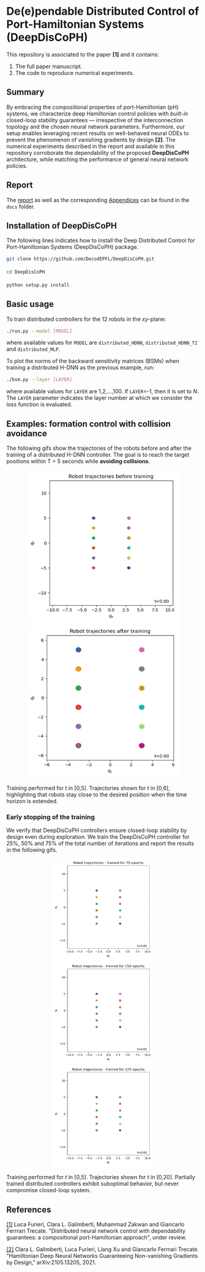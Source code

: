 # De(e)pendable Distributed Control of Port-Hamiltonian Systems (DeepDisCoPH)

This repository is associated to the paper **[1]** and it contains:
1) The full paper manuscript.
2) The code to reproduce numerical experiments.

## Summary
By embracing the compositional properties of port-Hamiltonian (pH) systems, 
we characterize deep Hamiltonian control policies with <i>built-in</i> 
closed-loop stability guarantees — irrespective of the interconnection 
topology and the chosen neural network parameters. Furthermore, our setup 
enables leveraging recent results on well-behaved neural ODEs to prevent 
the phenomenon of vanishing gradients by design **[2]**. 
The numerical experiments described in the report and available in this repository 
corroborate the dependability of the proposed **DeepDisCoPH** architecture, 
while matching the performance of general neural network policies.

## Report

The [report](docs/Report.pdf) as well as the corresponding [Appendices](docs/SupportingMaterial.pdf) can be found in the `docs` folder.

## Installation of DeepDisCoPH
The following lines indicates how to install the Deep Distributed Control for Port-Hamiltonian Systems (DeepDisCoPH) package.

```bash
git clone https://github.com/DecodEPFL/DeepDisCoPH.git

cd DeepDisCoPH

python setup.py install
```

## Basic usage

To train distributed controllers for the 12 robots in the <i>xy</i>-plane:

```bash
./run.py --model [MODEL]
```
where available values for `MODEL` are `distributed_HDNN`, `distributed_HDNN_TI` and `distributed_MLP`.

To plot the norms of the backward sensitivity matrices (BSMs) when training 
a distributed H-DNN as the previous example, run:
```bash
./bsm.py --layer [LAYER]
```
where available values for `LAYER` are 1,2,...,100. If `LAYER`=-1, then it is set to <i>N</i>.
The `LAYER` parameter indicates the layer number at which we consider the loss function is evaluated.

## Examples: formation control with collision avoidance
The following gifs show the trajectories of the robots before and after the training of a distributed H-DNN controller. The goal is to reach the target positions within T = 5 seconds while **avoiding collisions**. 

<p align="center">
<img src="./figures/trajectories_before_training.gif" alt="robot_trajectories_before_training" width="400"/>
<img src="./figures/trajectoriesHDNNcontroller.gif" alt="robot_trajectories_after_training_a_distributed_HDNN_controller" width="400"/>
</p>
Training performed for <i>t</i> in [0,5]. Trajectories shown for <i>t</i> in [0,6], highlighting that robots stay close to the desired position when the time horizon is extended. 

### Early stopping of the training
We verify that DeepDisCoPH controllers ensure closed-loop stability by design even during exploration. We train the DeepDisCoPH controller for 25\%, 50\% and 75\% of the total number of iterations and report the results in the following gifs.
<p align="center">
<img src="./figures/train75.gif" alt="robot_trajectories_25_training" width="266"/>
<img src="./figures/train150.gif" alt="robot_trajectories_50_training" width="266"/>
<img src="./figures/train225.gif" alt="robot_trajectories_75_training" width="266"/>
</p>
Training performed for <i>t</i> in [0,5]. Trajectories shown for <i>t</i> in [0,20]. Partially trained distributed controllers exhibit suboptimal behavior, but never compromise closed-loop system.

## References
[[1]](docs/Report.pdf)
Luca Furieri, Clara L. Galimberti, Muhammad Zakwan and Giancarlo Ferrrari Trecate.
"Distributed neural network control with dependability guarantees: a compositional port-Hamiltonian approach",
under review.

[[2]](https://arxiv.org/pdf/2105.13205.pdf)
Clara L. Galimberti, Luca Furieri, Liang Xu and Giancarlo Ferrrari Trecate.
"Hamiltonian Deep Neural Networks Guaranteeing Non-vanishing Gradients by Design,"
arXiv:2105.13205, 2021.
